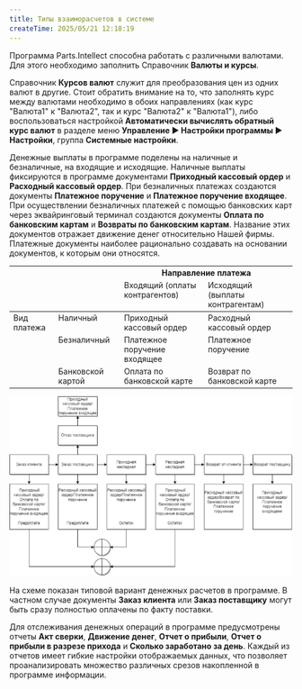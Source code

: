 ```yaml
---
title: Типы взаиморасчетов в системе
createTime: 2025/05/21 12:18:19
---
```

Программа Parts.Intellect способна работать с различными валютами. Для этого необходимо заполнить Справочник **Валюты и курсы**.

Справочник **Курсов валют** служит для преобразования цен из одних валют в другие. Стоит обратить внимание на то, что заполнять курс между валютами необходимо в обоих направлениях (как курс "Валюта1" к "Валюта2", так и курс "Валюта2" к "Валюта1"), либо воспользоваться настройкой **Автоматически вычислять обратный курс валют** в разделе меню **Управление ► Настройки программы ► Настройки**, группа **Системные настройки**.

Денежные выплаты в программе поделены на наличные и безналичные, на входящие и исходящие. Наличные выплаты фиксируются в программе документами **Приходный кассовый ордер** и **Расходный кассовый ордер**. При безналичных платежах создаются документы **Платежное поручение** и **Платежное поручение входящее**. При осуществлении безналичных платежей с помощью банковских карт через эквайринговый терминал создаются документы **Оплата по банковским картам** и **Возвраты по банковским картам**. Название этих документов отражает движение денег относительно Нашей фирмы. Платежные документы наиболее рационально создавать на основании документов, к которым они относятся.

<table><thead><tr><th valign="top"></th><th valign="top"></th><th colspan="2" valign="top">Направление платежа</th></tr>
<tr><td valign="top"></td><td valign="top"></td><td valign="top">Входящий (оплаты контрагентов)</td><td valign="top">Исходящий (выплаты контрагентам)</td></tr></thead>
<tbody><tr><td rowspan="3" valign="top">Вид платежа</td><td valign="top">Наличный</td><td valign="top">Приходный кассовый ордер</td><td valign="top">Расходный кассовый ордер</td></tr>
<tr><td valign="top">Безналичный</td><td valign="top">Платежное поручение входящее</td><td valign="top">Платежное поручение</td></tr>
<tr><td valign="top">Банковской картой</td><td valign="top">Оплата по банковской карте</td><td valign="top">Возврат по банковской карте</td></tr></tbody>
</table>

![](../../../assets/work/one/489.png)

На схеме показан типовой вариант денежных расчетов в программе. В частном случае документы **Заказ клиента** или **Заказ поставщику** могут быть сразу полностью оплачены по факту поставки.

Для отслеживания денежных операций в программе предусмотрены отчеты **Акт сверки**, **Движение денег**, **Отчет о прибыли**, **Отчет о прибыли в разрезе прихода** и **Сколько заработано за день**. Каждый из отчетов имеет гибкие настройки отображаемых данных, что позволяет проанализировать множество различных срезов накопленной в программе информации.